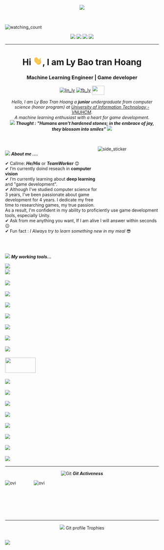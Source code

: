 <p align="center">
  <img src="https://i.pinimg.com/originals/57/61/5b/57615b8c0092a66c1d4058b1692955cc.gif" height="200"/>
</p>
<br>

<p align="left"> 
<img src="https://komarev.com/ghpvc/?username=4ursmile&color=brightgreen" alt="watching_count" />
 </p>
 <p align="center">
<img src="https://img.shields.io/badge/Age-21-blue" />
  <img src="https://img.shields.io/badge/Focus-Machine%20Learning-brightgreen" />
  <img src="https://img.shields.io/badge/Focus-Game-brightgreen" />
  <img src="https://img.shields.io/badge/Languages-Vietnamese%20%26%20English-brightgreen" />
</p>
<hr>
<h1 align="center">Hi <img src="https://raw.githubusercontent.com/ABSphreak/ABSphreak/master/gifs/Hi.gif" width="30px">, I am Ly Bao tran Hoang </h1>
<h3 align="center">Machine Learning Engineer | Game developer </h3>
<p align="center">
<a href="https://www.linkedin.com/in/bao-ly-tran-hoang-252739229/" target="blank"><img align="center" src="https://upload.wikimedia.org/wikipedia/commons/thumb/8/81/LinkedIn_icon.svg/2048px-LinkedIn_icon.svg.png" alt="lin_ly" height="30" width="40" /></a>  
<a href="[https://www.facebook.com/ovindu.wijethunge.7/](https://www.facebook.com/ly7733)" target="blank"><img align="center" src="https://www.svgrepo.com/show/299425/facebook.svg" alt="fb_ly" height="30" width="40" /></a>
 <a href = "mailto: drawtheworld999@gmail.com"><img align="center" src="https://seeklogo.com/images/G/gmail-new-2020-logo-32DBE11BB4-seeklogo.com.png" height="30" width="40" /></a>
</p>
</p>



<p align="center">
  <em>
    Hello, I am Ly Bao Tran Hoang a <b>junior</b> undergraduate from computer science (honor program) at <a href="https://uom.lk/"> University of Information Technology - VNUHCM</a>. <br>
    A machine learning enthusiast with a heart for game development.
  </em> 
  <br>
  <img src="https://media.giphy.com/media/gH3LO09IOiZIqePwv9/giphy.gif" width="50" /> <b><i align="center">Thought : "Humans aren't hardened stones; in the embrace of joy, they blossom into smiles”</i></b> <img src="https://media.giphy.com/media/qjqUcgIyRjsl2/giphy.gif" width="50" />
</p>
<br><br>
<img align="right" width=200px height=200px alt="side_sticker" src="https://media.giphy.com/media/TEnXkcsHrP4YedChhA/giphy.gif" />

<img src="https://media.giphy.com/media/iY8CRBdQXODJSCERIr/giphy.gif" width="30px">&nbsp;***About me ....***

✔ Callme: ***He/His*** or ***TeamWorker*** 😊 <br>
✔ I’m currently doind reseach in **computer vision**<br>
✔ I’m currently learning about **deep learning** and "game development".<br>
✔ Although I've studied computer science for 3 years, I've been passionate about game development for 4 years. I dedicate my free time to researching games, my true passion. As a result, I'm confident in my ability to proficiently use game development tools, especially Unity.<br>
✔ Ask from me anything you want, If I am alive I will answer within seconds 😉<br>
✔ Fun fact : *I Always try to learn something new in my meal* 😎<br><br><br><br>
 

<img src="https://media.giphy.com/media/iY8CRBdQXODJSCERIr/giphy.gif" width="30px">&nbsp;***My working tools...***
<p align="left">
  
  <code><img height="50" src="https://upload.wikimedia.org/wikipedia/commons/thumb/c/c4/Unity_2021.svg/1200px-Unity_2021.svg.png"></code>
  <code> <img height="50" src="https://upload.wikimedia.org/wikipedia/commons/d/d2/C_Sharp_Logo_2023.svg"> </code>
  <code> <img height="50" src="https://avatars.githubusercontent.com/u/18133?s=280&v=4"> </code>
  <code> <img height="50" src="https://upload.wikimedia.org/wikipedia/commons/thumb/1/18/ISO_C%2B%2B_Logo.svg/1200px-ISO_C%2B%2B_Logo.svg.png"> </code>
  <code> <img height="50" src="https://upload.wikimedia.org/wikipedia/commons/thumb/0/0c/Blender_logo_no_text.svg/2503px-Blender_logo_no_text.svg.png"> </code>
  <code> <img height="50" src="https://upload.wikimedia.org/wikipedia/commons/thumb/7/7d/Microsoft_.NET_logo.svg/1200px-Microsoft_.NET_logo.svg.png"> </code>
  <code> <img height="50" src="https://cdn-icons-png.flaticon.com/512/5968/5968364.png"> </code>
  <code> <img height="50" src="https://upload.wikimedia.org/wikipedia/commons/thumb/9/93/MongoDB_Logo.svg/2560px-MongoDB_Logo.svg.png"> </code>
  <code> <img height="50" src="https://upload.wikimedia.org/wikipedia/commons/thumb/c/c3/Python-logo-notext.svg/800px-Python-logo-notext.svg.png"> </code>
  <code> <img height="50" src="https://upload.wikimedia.org/wikipedia/commons/thumb/1/10/PyTorch_logo_icon.svg/1200px-PyTorch_logo_icon.svg.png" width='100'> </code>
  <code> <img height="50" src="https://upload.wikimedia.org/wikipedia/commons/thumb/e/ed/Pandas_logo.svg/768px-Pandas_logo.svg.png"> </code>
  <code> <img height="50" src="https://static-00.iconduck.com/assets.00/tensorflow-icon-955x1024-hd4xzbqj.png"> </code>
  <code> <img height="50" src="https://upload.wikimedia.org/wikipedia/commons/thumb/6/6a/JavaScript-logo.png/768px-JavaScript-logo.png"> </code>
  <code> <img height="50" src="https://www.vectorlogo.zone/logos/numpy/numpy-ar21.svg"> </code>
  <code> <img height="50" src="https://raw.githubusercontent.com/valohai/ml-logos/master/scipy.svg"> </code>
  <code> <img height="50" src="https://upload.wikimedia.org/wikipedia/commons/thumb/6/61/HTML5_logo_and_wordmark.svg/640px-HTML5_logo_and_wordmark.svg.png"> </code>
  <code> <img height="50" src="https://upload.wikimedia.org/wikipedia/commons/thumb/d/d5/CSS3_logo_and_wordmark.svg/1200px-CSS3_logo_and_wordmark.svg.png"> </code>
  <code> <img height="50" src="[https://upload.wikimedia.org/wikipedia/commons/thumb/d/d5/CSS3_logo_and_wordmark.svg/1200px-CSS3_logo_and_wordmark.svg.png](https://devblogs.microsoft.com/directx/wp-content/uploads/sites/42/2022/10/MicrosoftTeams-image-1024x1024.jpg)"> </code>
  
  <hr>
  <p align="center">
 <img src="https://media.giphy.com/media/W5eoZHPpUx9sapR0eu/giphy.gif" width="30px" alt="Git"/>&nbsp;<i><b>Git Activeness</b></i></p>
 
<p><img align="left" src="https://github-readme-stats.vercel.app/api/top-langs?username=4ursmile&show_icons=true&locale=en&layout=compact&theme=chartreuse-dark" alt="ovi" /></p>
<p>&nbsp;<img align="right" src="https://github-readme-stats.vercel.app/api?username=4ursmile&show_icons=true&locale=en&theme=chartreuse-dark" alt="ovi" width="410" /></p>
<br><br><br><br><br>

<hr>


<p align="center"><img src="https://media.giphy.com/media/QaMcXSekUWx7aogAUr/giphy.gif" width="30" />&nbsp;Git profile Trophies</p><br>
<img src="https://github-profile-trophy.vercel.app/?username=4ursmile&theme=juicyfresh&no-bg=true" />






